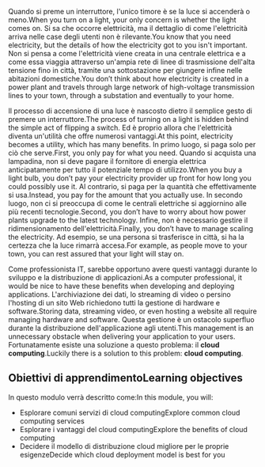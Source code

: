 <span data-ttu-id="90487-101">Quando si preme un interruttore, l'unico timore è se la luce si accenderà o meno.</span><span class="sxs-lookup"><span data-stu-id="90487-101">When you turn on a light, your only concern is whether the light comes on.</span></span> <span data-ttu-id="90487-102">Si sa che occorre elettricità, ma il dettaglio di come l'elettricità arriva nelle case degli utenti non è rilevante.</span><span class="sxs-lookup"><span data-stu-id="90487-102">You know that you need electricity, but the details of how the electricity got to you isn't important.</span></span> <span data-ttu-id="90487-103">Non si pensa a come l'elettricità viene creata in una centrale elettrica e a come essa viaggia attraverso un'ampia rete di linee di trasmissione dell'alta tensione fino in città, tramite una sottostazione per giungere infine nelle abitazioni domestiche.</span><span class="sxs-lookup"><span data-stu-id="90487-103">You don’t think about how electricity is created in a power plant and travels through large network of high-voltage transmission lines to your town, through a substation and eventually to your home.</span></span>

<span data-ttu-id="90487-104">Il processo di accensione di una luce è nascosto dietro il semplice gesto di premere un interruttore.</span><span class="sxs-lookup"><span data-stu-id="90487-104">The process of turning on a light is hidden behind the simple act of flipping a switch.</span></span> <span data-ttu-id="90487-105">Ed è proprio allora che l'elettricità diventa un'utilità che offre numerosi vantaggi.</span><span class="sxs-lookup"><span data-stu-id="90487-105">At this point, electricity becomes a utility, which has many benefits.</span></span> <span data-ttu-id="90487-106">In primo luogo, si paga solo per ciò che serve.</span><span class="sxs-lookup"><span data-stu-id="90487-106">First, you only pay for what you need.</span></span> <span data-ttu-id="90487-107">Quando si acquista una lampadina, non si deve pagare il fornitore di energia elettrica anticipatamente per tutto il potenziale tempo di utilizzo.</span><span class="sxs-lookup"><span data-stu-id="90487-107">When you buy a light bulb, you don’t pay your electricity provider up front for how long you could possibly use it.</span></span> <span data-ttu-id="90487-108">Al contrario, si paga per la quantità che effettivamente si usa.</span><span class="sxs-lookup"><span data-stu-id="90487-108">Instead, you pay for the amount that you actually use.</span></span> <span data-ttu-id="90487-109">In secondo luogo, non ci si preoccupa di come le centrali elettriche si aggiornino alle più recenti tecnologie.</span><span class="sxs-lookup"><span data-stu-id="90487-109">Second, you don’t have to worry about how power plants upgrade to the latest technology.</span></span> <span data-ttu-id="90487-110">Infine, non è necessario gestire il ridimensionamento dell'elettricità.</span><span class="sxs-lookup"><span data-stu-id="90487-110">Finally, you don’t have to manage scaling the electricity.</span></span> <span data-ttu-id="90487-111">Ad esempio, se una persona si trasferisce in città, si ha la certezza che la luce rimarrà accesa.</span><span class="sxs-lookup"><span data-stu-id="90487-111">For example, as people move to your town, you can rest assured that your light will stay on.</span></span>

<span data-ttu-id="90487-112">Come professionista IT, sarebbe opportuno avere questi vantaggi durante lo sviluppo e la distribuzione di applicazioni.</span><span class="sxs-lookup"><span data-stu-id="90487-112">As a computer professional, it would be nice to have these benefits when developing and deploying applications.</span></span> <span data-ttu-id="90487-113">L'archiviazione dei dati, lo streaming di video o persino l'hosting di un sito Web richiedono tutti la gestione di hardware e software.</span><span class="sxs-lookup"><span data-stu-id="90487-113">Storing data, streaming video, or even hosting a website all require managing hardware and software.</span></span> <span data-ttu-id="90487-114">Questa gestione è un ostacolo superfluo durante la distribuzione dell'applicazione agli utenti.</span><span class="sxs-lookup"><span data-stu-id="90487-114">This management is an unnecessary obstacle when delivering your application to your users.</span></span> <span data-ttu-id="90487-115">Fortunatamente esiste una soluzione a questo problema: il **cloud computing**.</span><span class="sxs-lookup"><span data-stu-id="90487-115">Luckily there is a solution to this problem: **cloud computing**.</span></span>

## <a name="learning-objectives"></a><span data-ttu-id="90487-116">Obiettivi di apprendimento</span><span class="sxs-lookup"><span data-stu-id="90487-116">Learning objectives</span></span>
<span data-ttu-id="90487-117">In questo modulo verrà descritto come:</span><span class="sxs-lookup"><span data-stu-id="90487-117">In this module, you will:</span></span>

- <span data-ttu-id="90487-118">Esplorare comuni servizi di cloud computing</span><span class="sxs-lookup"><span data-stu-id="90487-118">Explore common cloud computing services</span></span>
- <span data-ttu-id="90487-119">Esplorare i vantaggi del cloud computing</span><span class="sxs-lookup"><span data-stu-id="90487-119">Explore the benefits of cloud computing</span></span>
- <span data-ttu-id="90487-120">Decidere il modello di distribuzione cloud migliore per le proprie esigenze</span><span class="sxs-lookup"><span data-stu-id="90487-120">Decide which cloud deployment model is best for you</span></span>
